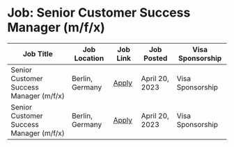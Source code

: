 # Job: Senior Customer Success Manager (m/f/x)

| Job Title | Job Location | Job Link | Job Posted | Visa Sponsorship |
| --- | --- | --- | --- | --- |
| Senior Customer Success Manager (m/f/x) | Berlin, Germany | [Apply](https://boards.eu.greenhouse.io/monduai/jobs/4055651101) | April 20, 2023 | Visa Sponsorship |
| Senior Customer Success Manager (m/f/x) | Berlin, Germany | [Apply](https://boards.eu.greenhouse.io/monduai/jobs/4055651101) | April 20, 2023 | Visa Sponsorship |
